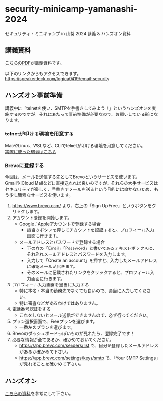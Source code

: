 # security-minicamp-yamanashi-2024

セキュリティ・ミニキャンプ in 山梨 2024 講義 & ハンズオン資料

## 講義資料

[こちらのPDF](./lecture.pdf)が講義資料です。

以下のリンクからもアクセスできます。  
<https://speakerdeck.com/logica0419/email-security>

## ハンズオン事前準備

講義中に「telnetを使い、SMTPを手書きしてみよう！」というハンズオンを実施するのですが、それにあたって事前準備が必要なので、お願いしている形になります。

### telnetが叩ける環境を用意する

MacやLinux、WSLなど、CLIでtelnetが叩ける環境を用意してください。  
[実際に使った環境はこちら](./preparation/README.md)

### Brevoに登録する

今回は、メールを送信する先としてBrevoというサービスを使います。  
GmailやiCloud Mailなどに直接送れれば良いのですが、それらの大手サービスはセキュリティが厳しく、手書きでメールを送るという目的には向かないため、もう少し簡素なサービスを使います。

1. <https://www.brevo.com/> より、右上の「Sign Up Free」というボタンをクリックします。
2. アカウント登録を開始します。
   - Google / Appleアカウントで登録する場合
     - 該当のボタンを押してアカウントを認証すると、プロフィール入力画面に行きます。
   - メールアドレスとパスワードで登録する場合
     - 下の方の「Email」「Password」と書いてあるテキストボックスに、それぞれメールアドレスとパスワードを入力します。
     - 入力して「Create an account」を押すと、入力したメールアドレスに確認メールが届きます。
     - そのメールに記載されたリンクをクリックすると、プロフィール入力画面に行きます。
3. プロフィール入力画面を適当に入力する
   - 特に本名・本当の勤務先でなくても良いので、適当に入力してください。
   - 特に審査などがあるわけではありません。
4. 電話番号認証をする
   - これをしないとメール送信ができませんので、必ず行ってください。
5. プラン選択画面で、Freeプランを選びます。
   - 一番左のプランを選びます。
6. Brevoのダッシュボードっぽいものが見れたら、登録完了です！
7. 必要な情報が全てあるか、確かめておいてください。
   - <https://app.brevo.com/senders/list> で、自分が登録したメールアドレスがあるか確かめて下さい。
   - <https://app.brevo.com/settings/keys/smtp> で、「Your SMTP Settings」が見れることを確かめて下さい。

## ハンズオン

[こちらの資料](./handson.md)を参考にして下さい。
